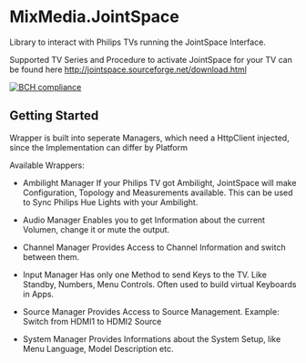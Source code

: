 # MixMedia.JointSpace
Library to interact with Philips TVs running the JointSpace Interface.

Supported TV Series and Procedure to activate JointSpace for your TV can be found here http://jointspace.sourceforge.net/download.html

[![BCH compliance](https://bettercodehub.com/edge/badge/NikoMix/MixMedia.JointSpace?branch=master)](https://bettercodehub.com/)

## Getting Started
Wrapper is built into seperate Managers, which need a HttpClient injected, since the Implementation can differ by Platform

Available Wrappers:
- Ambilight Manager
If your Philips TV got Ambilight, JointSpace will make Configuration, Topology and Measurements available.
This can be used to Sync Philips Hue Lights with your Ambilight.

- Audio Manager
Enables you to get Information about the current Volumen, change it or mute the output.

- Channel Manager
Provides Access to Channel Information and switch between them.

- Input Manager
Has only one Method to send Keys to the TV. Like Standby, Numbers, Menu Controls.
Often used to build virtual Keyboards in Apps.

- Source Manager
Provides Access to Source Management. Example: Switch from HDMI1 to HDMI2 Source

- System Manager
Provides Informations about the System Setup, like Menu Language, Model Description etc.
